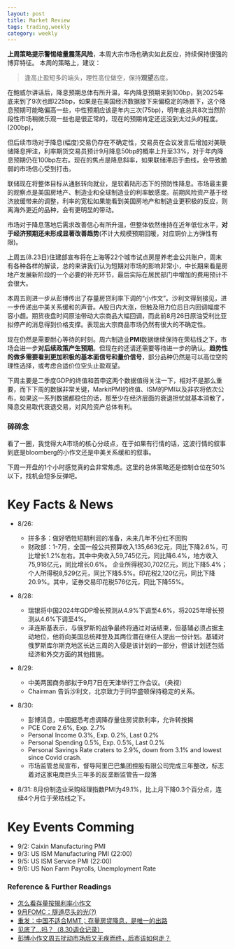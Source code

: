 ```yaml
---
layout: post
title: Market Review
tags: trading,weekly
category: weekly
---
```


**上周策略提示警惕缩量震荡风险**，本周大宗市场也确实如此反应，持续保持很强的博弈特征。
本周的策略上，建议：

> 逢高止盈短多的端头，理性高位做空，保持**观望**态度。

在鲍威尔讲话后，降息预期总体有所升温，年内降息预期来到100bp，到2025年底来到了9次也即225bp，如果是在美国经济数据接下来偏稳定的场景下，这个降息预期可能略偏高一些，中性预期应该是年内三次(75bp)，明年底总共8次当然阶段性市场稍微乐观一些也是很正常的，现在的预期肯定还远没到太过头的程度。(200bp)，

但后续市场对于降息(幅度)交易仍存在不确定性，交易员在会议发言后增加对美联储降息押注，利率期货交易员预计9月降息50bp的概率上升至33%，对于年内降息预期仍在100bp左右。现在的焦点是降息斜率，如果联储滞后于曲线，会导致脆弱的市场信心受到打击。

联储现在将整体目标从通胀转向就业，是软着陆形态下的预防性降息。市场最主要的观察点是美国房地产、制造业和全球制造业的利率敏感度。前期风险资产基于经济放缓带来的调整，利率的宽松如果能看到美国房地产和制造业更积极的反应，则离海外更近的品种，会有更明显的带动。

市场对于降息落地后需求改善信心有所升温，但整体依然维持在近年低位水平，**对于经济预期还未形成显著改善趋势**(不计大规模预期回暖，对应铜价上方弹性有限)。

上周五(8.23日)住建部宣布将在上海等22个城市试点房屋养老金公共账户，周末有各种各样的解读，总的来讲我们认为短期对市场的影响非常小，中长期来看是房地产发展新阶段的一个必要的补充环节，最后实际在居民部门中增加的费用预计不会很大。

本周五则进一步从彭博传出了存量房贷利率下调的“小作文”。沙利文得到接见，进一步传递出中美关系缓和的声音。A股日内大涨，但触及阻力位后日内回调幅度不容小觑。期货夜盘时间原油带动大宗商品大幅回调，而此前8月26日原油受利比亚拟停产的消息得到价格支撑。表现出大宗商品市场仍然有很大的不确定性。

现在仍然是需要耐心等待的时刻。周六制造业**PMI**数据继续保持在荣枯线之下，市场会进一步**对后续政策产生预期**。但现在的还请还需要等待进一步的确认。**趋势性的做多需要看到更加积极的基本面信号和量价信号**，部分品种仍然是可以高位空的理性选择，或考虑合适价位空头止盈观望。

下周主要是二季度GDP的终值和首申这两个数据值得关注一下，相对不是那么重要，而下下周的数据非常关键，MarkitPMI的终值、ISM的PMI以及非农将依次公布，如果这一系列数据都稳住的话，那至少在经济层面的衰退担忧就基本消散了，降息交易取代衰退交易，对风险资产总体有利。

### 碎碎念

看了一圈，我觉得大A市场的核心分歧点，在于如果有行情的话，这波行情的叙事到底是bloomberg的小作文还是中美关系缓和的叙事。

下周一开盘的1个小时感觉真的会非常焦虑。这里的总体策略还是控制仓位在50%以下，找机会短多反弹吧。

# Key Facts & News

- 8/26:
    - 拼多多：做好牺牲短期利润的准备，未来几年不分红不回购
    - 财政部：1-7月，全国一般公共预算收入135,663亿元，同比下降2.6%，可比增长1.2%左右。其中中央收入59,745亿元，同比降6.4%，地方收入75,918亿元，同比增长0.6%。 企业所得税30,702亿元，同比下降5.4%； 个人所得税8,529亿元，同比下降5.5%。印花税2,120亿元，同比下降20.9%。其中，证券交易印花税576亿元，同比下降55%。 

- 8/28: 
    - 瑞银将中国2024年GDP增长预测从4.9%下调至4.6%，将2025年增长预测从4.6%下调至4%。
    - 泽连斯基表示，与俄罗斯的战争最终将通过对话结束，但基辅必须占据主动地位，他将向美国总统拜登及其两位潜在继任人提出一份计划。基辅对俄罗斯库尔斯克地区长达三周的入侵是该计划的一部分，但该计划还包括经济和外交方面的其他措施。
- 8/29: 
    - 中美两国商务部拟于9月7日在天津举行工作会议。（央视）
    - Chairman 告诉沙利文，北京致力于同华盛顿保持稳定的关系。
- 8/30: 
    - 彭博消息，中国据悉考虑调降存量住房贷款利率，允许转按揭
    - PCE Core 2.6%, Exp. 2.7%
    - Personal Income 0.3%, Exp. 0.2%, Last 0.2%
    - Personal Spending 0.5%, Exp. 0.5%, Last 0.2%
    - Personal Savings Rate craters to 2.9%, down from 3.1% and lowest since Covid crash.
    - 市场监管总局宣布，督导阿里巴巴集团控股有限公司完成三年整改，标志着对这家电商巨头三年多的反垄断监管告一段落
- 8/31: 8月份制造业采购经理指数PMI为49.1%，比上月下降0.3个百分点，连续4个月位于荣枯线之下。

# Key Events Comming

- 9/2: Caixin Manufacturing PMI
- 9/3: US ISM Manufacturing PMI (22:00)
- 9/5: US ISM Service PMI (22:00)
- 9/6: US Non Farm Payrolls, Unemployment Rate


### Reference & Further Readings

- [怎么看存量按揭利率小作文](https://mp.weixin.qq.com/s/k2YqUP7fV7P-gMJjBQITjg)
- [9月FOMC：隧道尽头的光(?)](https://mp.weixin.qq.com/s/8OObK40BNZRuUf_N_y-B1w)
- [重发：中国不适合MMT；存量房贷降息，是唯一的出路](https://mp.weixin.qq.com/s/VVhrsQ0DbWSKMv1RNcleNg)
- [见底了...吗？（8.30调仓记录）](https://mp.weixin.qq.com/s/ol9Ogn2HUB-V6cl8v82wBw)
- [彭博小作文周五扰动市场后又无疾而终，后市该如何走？](https://mp.weixin.qq.com/s/FMXfnwxaHsdXXRkNIvJ70Q)
